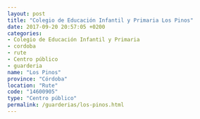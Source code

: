 ```yaml
---
layout: post
title: "Colegio de Educación Infantil y Primaria Los Pinos"
date: 2017-09-20 20:57:05 +0200
categories:
- Colegio de Educación Infantil y Primaria
- cordoba
- rute
- Centro público
- guarderia
name: "Los Pinos"
province: "Córdoba"
location: "Rute"
code: "14600905"
type: "Centro público"
permalink: /guarderias/los-pinos.html
---
```

